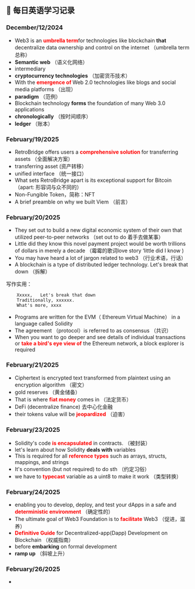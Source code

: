 ## 📝 每日英语学习记录

### December/12/2024
* Web3 is an <span style="color: red; font-weight: bold;">umbrella term</span>for technologies like blockchain **that** decentralize data ownership and control on the internet   （umbrella term总称）
* **Semantic web** （语义化网络）
* intermediary
* **cryptocurrency technologies** （加密货币技术）
* With the <span style="color: red; font-weight: bold;">emergence of </span>Web 2.0 technologies like blogs and social media platforms （出现）
* **paradigm** （范例）
* Blockchain technology **forms** the foundation of many Web 3.0 applications
* **chronologically** （按时间顺序）
* **ledger** （账本）

### February/19/2025
* RetroBridge offers users a <span style="color: red; font-weight: bold;">comprehensive solution </span>for transferring assets （全面解决方案）
* transferring asset  (资产转移）
* unified interface （统一接口）
* What sets RetroBridge apart is its exceptional support for Bitcoin （apart:  形容词与众不同的）
* Non-Fungible Token，简称：NFT
* A brief preamble on why we built Viem （前言）

### February/20/2025
* They set out to build a new digital economic system of their own that utilized peer-to-peer networks （set out to do 着手去做某事）
* Little did they know this novel payment project would be worth trillions of dollars in merely a decade （霉霉的歌词love story ‘little did I know )
* You may have heard a lot of jargon related to web3 （行业术语，行话）
* A blockchain is a type of distributed ledger technology. Let's break that down （拆解）

写作实用：

        Xxxxx,   Let's break that down
        Traditionally, xxxxxx.
        What's more, xxxx

*  Programs are written for the EVM（  Ethereum Virtual Machine） in a language called Solidity
* The agreement  （protocol）is referred to as consensus （共识）
* When you want to go deeper and see details of individual transactions or <span style="color: red; font-weight: bold;">take a bird's eye view of</span>  the Ethereum network, a block explorer is required

### February/21/2025      
* Ciphertext is encrypted text transformed from plaintext using an encryption algorithm  （密文）
* gold reserves （黄金储备）
* That is where  <span style="color: red; font-weight: bold;">fiat money</span> comes in （法定货币）
* DeFi (decentralize finance)  去中心化金融
* their tokens value will be <span style="color: red; font-weight: bold;">jeopardized</span> （迫害）

### February/23/2025  
* Solidity's code <span style="color: red; font-weight: bold;">is encapsulated</span> in contracts. （被封装）
*  let's learn about how Solidity **deals with** variables 
* This is required for all <span style="color: red; font-weight: bold;">reference types</span> such as arrays, structs, mappings, and strings
* It's convention (but not required) to do sth  （约定习俗）
* we have to <span style="color: red; font-weight: bold;">typecast</span> variable as a uint8 to make it work （类型转换）

### February/24/2025  
* enabling you to develop, deploy, and test your dApps in a safe and  <span style="color: red; font-weight: bold;">deterministic environment</span>  （确定性的）
* The ultimate goal of Web3 Foundation is to <span style="color: red; font-weight: bold;">facilitate</span>  Web3 （促进，滋养）
* <span style="color: red; font-weight: bold;">Definitive Guide</span> for Decentralized-app(Dapp) Development on Blockchain （权威指南）
* before **embarking** on formal development
* **ramp up** （斜坡上升）

### February/26/2025  
* 
